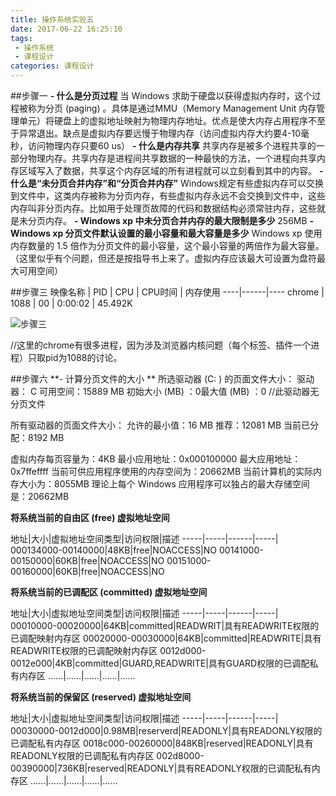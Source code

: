 ```yaml
---
title: 操作系统实验五
date: 2017-06-22 16:25:10
tags: 
 - 操作系统
 - 课程设计
categories: 课程设计
---
```


##步骤一
**- 什么是分页过程**
当 Windows 求助于硬盘以获得虚拟内存时，这个过程被称为分页 (paging) 。具体是通过MMU（Memory Management Unit 内存管理单元）将硬盘上的虚拟地址映射为物理内存地址。优点是使大内存占用程序不至于异常退出。缺点是虚拟内存要远慢于物理内存（访问虚拟内存大约要4-10毫秒，访问物理内存只要60 us）
**- 什么是内存共享**
共享内存是被多个进程共享的一部分物理内存。共享内存是进程间共享数据的一种最快的方法，一个进程向共享内存区域写入了数据，共享这个内存区域的所有进程就可以立刻看到其中的内容。
**-  什么是“未分页合并内存”和“分页合并内存”**
Windows规定有些虚拟内存可以交换到文件中，这类内存被称为分页内存，有些虚拟内存永远不会交换到文件中，这些内存叫非分页内存。比如用于处理页故障的代码和数据结构必须常驻内存，这些就是未分页内存。
**- Windows xp 中未分页合并内存的最大限制是多少**
256MB
**- Windows xp 分页文件默认设置的最小容量和最大容量是多少**
Windows xp 使用内存数量的 1.5 倍作为分页文件的最小容量，这个最小容量的两倍作为最大容量。（这里似乎有个问题，但还是按指导书上来了。虚拟内存应该最大可设置为盘符最大可用空间）
<!-- more -->
##步骤三
 映像名称 | PID | CPU | CPU时间 | 内存使用 
----|------|----
 chrome | 1088 | 00 | 0:00:02 | 45.492K 

![步骤三](http://upload-images.jianshu.io/upload_images/5433252-3d5295637e1523bc.png?imageMogr2/auto-orient/strip%7CimageView2/2/w/1240)

//这里的chrome有很多进程，因为涉及浏览器内核问题（每个标签、插件一个进程）只取pid为1088的讨论。

##步骤六 
**- 计算分页文件的大小 **
所选驱动器 (C: ) 的页面文件大小：
驱动器： C 可用空间：15889 MB
初始大小 (MB) ：0最大值 (MB) ：0
//此驱动器无分页文件

所有驱动器的页面文件大小：
允许的最小值：16 MB 推荐：12081 MB
当前已分配：8192 MB

虚拟内存每页容量为：4KB  最小应用地址：0x000100000
最大应用地址：0x7ffeffff
当前可供应用程序使用的内存空间为：20662MB
当前计算机的实际内存大小为：8055MB
理论上每个 Windows 应用程序可以独占的最大存储空间是：20662MB

**将系统当前的自由区 (free) 虚拟地址空间**

地址|大小|虚拟地址空间类型|访问权限|描述
-----|-----|------|-----|
000134000-00140000|48KB|free|NOACCESS|NO
00141000-00150000|60KB|free|NOACCESS|NO
00151000-00160000|60KB|free|NOACCESS|NO

**将系统当前的已调配区 (committed) 虚拟地址空间**

地址|大小|虚拟地址空间类型|访问权限|描述
-----|-----|------|-----|
00010000-00020000|64KB|committed|READWRIT|具有READWRITE权限的已调配映射内存区
00020000-00030000|64KB|committed|READWRITE|具有READWRITE权限的已调配映射内存区
0012d000-0012e000|4KB|committed|GUARD,READWRITE|具有GUARD权限的已调配私有内存区
……|……|……|……|……

**将系统当前的保留区 (reserved) 虚拟地址空间**

地址|大小|虚拟地址空间类型|访问权限|描述
-----|-----|------|-----|
00030000-0012d000|0.98MB|reserverd|READONLY|具有READONLY权限的已调配私有内存区
0018c000-00260000|848KB|reserved|READONLY|具有READONLY权限的已调配私有内存区
002d8000-00390000|736KB|reserved|READONLY|具有READONLY权限的已调配私有内存区
……|……|……|……|……
